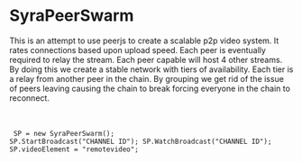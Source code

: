 <h1>SyraPeerSwarm</h1>
This is an attempt to use peerjs to create a scalable p2p video system. It rates connections based upon upload speed. Each peer is eventually required to relay the stream. Each peer capable will host 4 other streams. By doing this we create a stable network with tiers of availability. Each tier is a relay from another peer in the chain. By grouping we get rid of the issue of peers leaving causing the chain to break forcing everyone in the chain to reconnect.

<br/><br/>
<code>
SP = new SyraPeerSwarm();
SP.StartBroadcast("CHANNEL ID");
SP.WatchBroadcast("CHANNEL ID");
SP.videoElement = "remotevideo";
</code>
